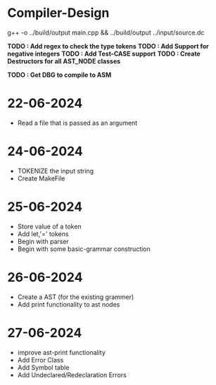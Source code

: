 # Compiler-Design
g++ -o ../build/output main.cpp && ../build/output ../input/source.dc

**TODO : Add regex to check the type tokens**
**TODO : Add Support for negative integers**
**TODO : Add Test-CASE support**
**TODO : Create Destructors for all AST_NODE classes**
<!-- **TODO : Create a Error Class** -->
**TODO : Get DBG to compile to ASM**


# 22-06-2024
- Read a file that is passed as an argument 

# 24-06-2024
- TOKENIZE the input string
- Create MakeFile

# 25-06-2024
- Store value of a token
- Add let,'=' tokens
- Begin with parser
- Begin with some basic-grammar construction

# 26-06-2024
- Create a AST (for the existing grammer)
- Add print functionality to ast nodes

# 27-06-2024
- improve ast-print functionality
- Add Error Class
- Add Symbol table
- Add Undeclared/Redeclaration Errors
